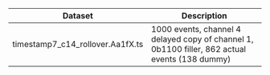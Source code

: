 | Dataset | Description |
|---------|-------------|
| timestamp7_c14_rollover.Aa1fX.ts | 1000 events, channel 4 delayed copy of channel 1, 0b1100 filler, 862 actual events (138 dummy) |
